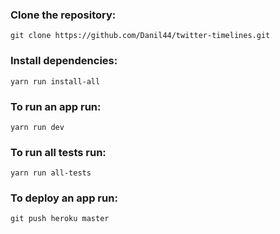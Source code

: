 ### Clone the repository:
`git clone https://github.com/Danil44/twitter-timelines.git`

### Install dependencies: 
`yarn run install-all`

### To run an app run:
`yarn run dev`

### To run all tests run:
`yarn run all-tests`

### To deploy an app run:
`git push heroku master`
